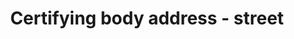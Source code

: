 ---
title: 'Certifying body address - street'
slug: 'certifying-body-street'
description: 'Full street name and number of an address'
required: False
policy: 'Free value. Single value only.'
---